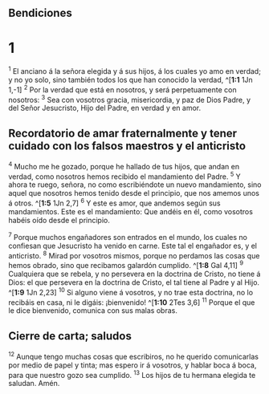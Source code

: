 ## Bendiciones
# 1 
<sup>1</sup> El anciano á la señora elegida y á sus hijos, á los cuales yo amo en verdad; y no yo solo, sino también todos los que han conocido la verdad, ^[**1:1** 1Jn 1,-1] <sup>2</sup> Por la verdad que está en nosotros, y será perpetuamente con nosotros: <sup>3</sup> Sea con vosotros gracia, misericordia, y paz de Dios Padre, y del Señor Jesucristo, Hijo del Padre, en verdad y en amor. 




## Recordatorio de amar fraternalmente y tener cuidado con los falsos maestros y el anticristo
<sup>4</sup> Mucho me he gozado, porque he hallado de tus hijos, que andan en verdad, como nosotros hemos recibido el mandamiento del Padre. <sup>5</sup> Y ahora te ruego, señora, no como escribiéndote un nuevo mandamiento, sino aquel que nosotros hemos tenido desde el principio, que nos amemos unos á otros. ^[**1:5** 1Jn 2,7] <sup>6</sup> Y este es amor, que andemos según sus mandamientos. Este es el mandamiento: Que andéis en él, como vosotros habéis oído desde el principio. 



<sup>7</sup> Porque muchos engañadores son entrados en el mundo, los cuales no confiesan que Jesucristo ha venido en carne. Este tal el engañador es, y el anticristo. <sup>8</sup> Mirad por vosotros mismos, porque no perdamos las cosas que hemos obrado, sino que recibamos galardón cumplido. ^[**1:8** Gal 4,11] <sup>9</sup> Cualquiera que se rebela, y no persevera en la doctrina de Cristo, no tiene á Dios: el que persevera en la doctrina de Cristo, el tal tiene al Padre y al Hijo. ^[**1:9** 1Jn 2,23] <sup>10</sup> Si alguno viene á vosotros, y no trae esta doctrina, no lo recibáis en casa, ni le digáis: ¡bienvenido! ^[**1:10** 2Tes 3,6] <sup>11</sup> Porque el que le dice bienvenido, comunica con sus malas obras. 


  

## Cierre de carta; saludos
<sup>12</sup> Aunque tengo muchas cosas que escribiros, no he querido comunicarlas por medio de papel y tinta; mas espero ir á vosotros, y hablar boca á boca, para que nuestro gozo sea cumplido. <sup>13</sup> Los hijos de tu hermana elegida te saludan. Amén. 